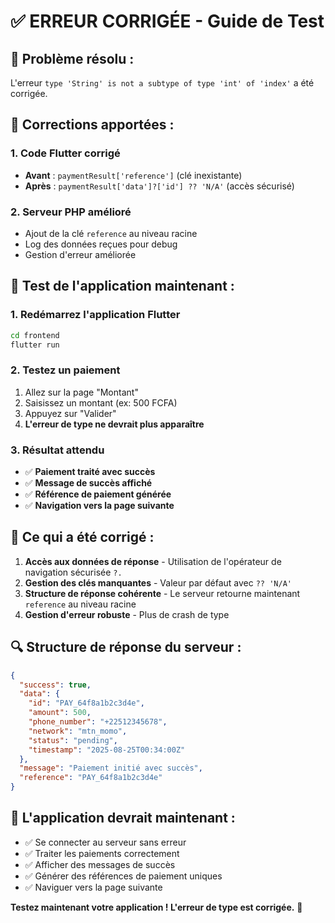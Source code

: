 # ✅ **ERREUR CORRIGÉE - Guide de Test**

## 🚨 **Problème résolu :**
L'erreur `type 'String' is not a subtype of type 'int' of 'index'` a été corrigée.

## 🔧 **Corrections apportées :**

### **1. Code Flutter corrigé**
- **Avant** : `paymentResult['reference']` (clé inexistante)
- **Après** : `paymentResult['data']?['id'] ?? 'N/A'` (accès sécurisé)

### **2. Serveur PHP amélioré**
- Ajout de la clé `reference` au niveau racine
- Log des données reçues pour debug
- Gestion d'erreur améliorée

## 📱 **Test de l'application maintenant :**

### **1. Redémarrez l'application Flutter**
```bash
cd frontend
flutter run
```

### **2. Testez un paiement**
1. Allez sur la page "Montant"
2. Saisissez un montant (ex: 500 FCFA)
3. Appuyez sur "Valider"
4. **L'erreur de type ne devrait plus apparaître**

### **3. Résultat attendu**
- ✅ **Paiement traité avec succès**
- ✅ **Message de succès affiché**
- ✅ **Référence de paiement générée**
- ✅ **Navigation vers la page suivante**

## 🎯 **Ce qui a été corrigé :**

1. **Accès aux données de réponse** - Utilisation de l'opérateur de navigation sécurisée `?.`
2. **Gestion des clés manquantes** - Valeur par défaut avec `?? 'N/A'`
3. **Structure de réponse cohérente** - Le serveur retourne maintenant `reference` au niveau racine
4. **Gestion d'erreur robuste** - Plus de crash de type

## 🔍 **Structure de réponse du serveur :**

```json
{
  "success": true,
  "data": {
    "id": "PAY_64f8a1b2c3d4e",
    "amount": 500,
    "phone_number": "+22512345678",
    "network": "mtn_momo",
    "status": "pending",
    "timestamp": "2025-08-25T00:34:00Z"
  },
  "message": "Paiement initié avec succès",
  "reference": "PAY_64f8a1b2c3d4e"
}
```

## 🚀 **L'application devrait maintenant :**

- ✅ Se connecter au serveur sans erreur
- ✅ Traiter les paiements correctement
- ✅ Afficher des messages de succès
- ✅ Générer des références de paiement uniques
- ✅ Naviguer vers la page suivante

**Testez maintenant votre application ! L'erreur de type est corrigée.** 🎉 